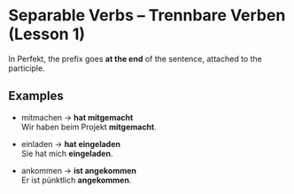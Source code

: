 # Separable Verbs – Trennbare Verben (Lesson 1)

In Perfekt, the prefix goes **at the end** of the sentence, attached to the participle.

## Examples

- mitmachen → **hat mitgemacht**  
  Wir haben beim Projekt **mitgemacht**.

- einladen → **hat eingeladen**  
  Sie hat mich **eingeladen**.

- ankommen → **ist angekommen**  
  Er ist pünktlich **angekommen**.